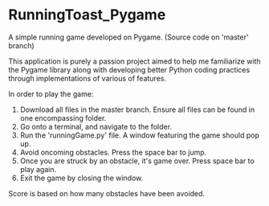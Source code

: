 # RunningToast_Pygame
A simple running game developed on Pygame. (Source code on 'master' branch)

This application is purely a passion project aimed to help me familiarize with the Pygame library along with developing better Python coding practices through implementations of various of features.

In order to play the game:
1. Download all files in the master branch. Ensure all files can be found in one encompassing folder.
2. Go onto a terminal, and navigate to the folder.
3. Run the 'runningGame.py' file. A window featuring the game should pop up.
4. Avoid oncoming obstacles. Press the space bar to jump.
5. Once you are struck by an obstacle, it's game over. Press space bar to play again.
6. Exit the game by closing the window.

Score is based on how many obstacles have been avoided.
